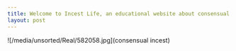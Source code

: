 ```yaml
---
title: Welcome to Incest Life, an educational website about consensual incest practice.
layout: post
---
```


![/media/unsorted/Real/582058.jpg](consensual incest)

